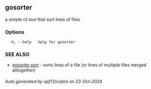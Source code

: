 ## gosorter

a simple cli tool that sort lines of files

### Options

```
  -h, --help   help for gosorter
```

### SEE ALSO

* [gosorter sort](gosorter_sort.md)	 - sorts lines of a file (or lines of multiple files merged alltogether)

###### Auto generated by spf13/cobra on 23-Oct-2024
